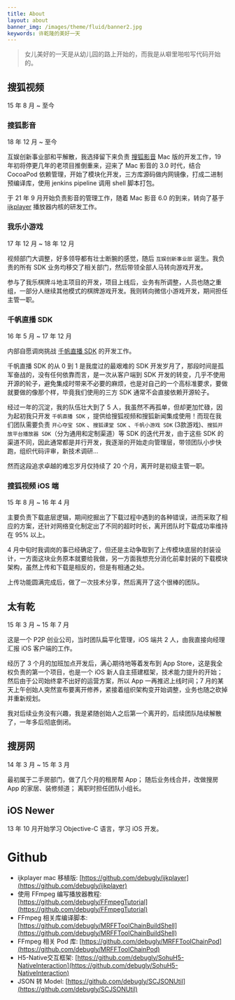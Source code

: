 ```yaml
---
title: About
layout: about
banner_img: /images/theme/fluid/banner2.jpg
keywords: 许乾隆的美好一天
---
```


> 女儿美好的一天是从幼儿园的路上开始的，而我是从噼里啪啦写代码开始的。


## 搜狐视频

15 年 8 月 ~ 至今

### 搜狐影音

18 年 12 月 ~ 至今

互娱创新事业部和平解散，我选择留下来负责 [搜狐影音](https://apps.apple.com/cn/app/%E6%90%9C%E7%8B%90%E5%BD%B1%E9%9F%B3/id777476210?mt=12) Mac 版的开发工作，19 年初将停更几年的老项目推倒重来，迎来了 Mac 影音的 3.0 时代，结合 CocoaPod 依赖管理，开始了模块化开发，三方库源码做内网镜像，打成二进制预编译库，使用 jenkins pipeline 调用 shell 脚本打包。

于 21 年 9 月开始负责影音的管理工作，随着 Mac 影音 6.0 的到来，转向了基于 [ijkplayer](https://github.com/debugly/ijkplayer) 播放器内核的研发工作。 

### 我乐小游戏

17 年 12 月 ~ 18 年 12 月

视频部门大调整，好多领导都有壮士断腕的感觉，随后 `互娱创新事业部` 诞生。我负责的所有 SDK 业务均移交了相关部门，然后带领全部人马转向游戏开发。

参与了我乐棋牌斗地主项目的开发，项目上线后，业务有所调整，人员也随之重组，一部分人继续其他模式的棋牌游戏开发。我则转向微信小游戏开发，期间担任主管一职。

### 千帆直播 SDK 

16 年 5 月 ~ 17 年 12 月

内部自愿调岗挑战 [千帆直播 SDK](/2016/11/28/2016-11-28-qf-sdk-introduction.html) 的开发工作。

千帆直播 SDK 的从 0 到 1 是我度过的最艰难的 SDK 开发岁月了，那段时间是孤军奋战的，没有任何依靠而言，是一次从客户端到 SDK 开发的转变，几乎不使用开源的轮子，避免集成时带来不必要的麻烦，也是对自己的一个高标准要求，要做就要做的像那个样，毕竟我们使用的三方 SDK 通常不会直接依赖开源轮子。

经过一年的沉淀，我的队伍壮大到了 5 人，我虽然不再孤单，但却更加忙碌，因为起初我只开发 `千帆直播 SDK` ，提供给搜狐视频和搜狐新闻集成使用！而现在我们团队需要负责 `开心夺宝 SDK` 、`搜狐课堂 SDK` 、`千帆小游戏 SDK` (3款游戏)、`搜狐开放平台播放器 SDK`（分为通用和定制渠道）等 SDK 的迭代开发，由于这些 SDK 的渠道不同，因此通常都是并行开发，我逐渐的开始走向管理层，带领团队小步快跑，组织代码评审，新技术调研...

然而这段追求卓越的难忘岁月仅持续了 20 个月，离开时是初级主管一职。

### 搜狐视频 iOS 端

15 年 8 月 ~ 16 年 4 月 

主要负责下载底层逻辑，期间挖掘出了下载过程中遇到的各种错误，进而采取了相应的方案，还针对网络变化制定出了不同的超时时长，离开团队时下载成功率维持在 95% 以上。

4 月中旬时我调岗的事已经确定了，但还是主动争取到了上传模块底层的封装设计，一方面这块业务原本就要给我做，另一方面我想充分消化前辈封装的下载模块架构，虽然上传和下载是相反的，但是有相通之处。

上传功能圆满完成后，做了一次技术分享，然后离开了这个很棒的团队。

## 太有乾

15 年 3 月 ~ 15 年 7 月

这是一个 P2P 创业公司，当时团队扁平化管理，iOS 端共 2 人，由我直接向经理汇报 iOS 客户端的工作。

经历了 3 个月的加班加点开发后，满心期待地等着发布到 App Store，这是我全权负责的第一个项目，也是一个 iOS 新人自主搭建框架，技术能力提升的开始；
然后由于公司始终拿不出好的运营方案，所以 App 一再推迟上线时间；7 月的某天上午创始人突然宣布要离开修养，紧接着组织架构变开始调整，业务也随之砍掉并重新规划。

我对后续业务没有兴趣，我是紧随创始人之后第一个离开的，后续团队陆续解散了，一年多后彻底倒闭。

## 搜房网

14 年 3 月 ~ 15 年 3 月

最初属于二手房部门，做了几个月的租房帮 App； 
随后业务线合并，改做搜房 App 的家居、装修频道；
离职时担任团队小组长。

## iOS Newer

13 年 10 月开始学习 Objective-C 语言，学习 iOS 开发。

# Github

- ijkplayer mac 移植版: [https://github.com/debugly/ijkplayer](https://github.com/debugly/ijkplayer)
- 使用 FFmpeg 编写播放器教程: [https://github.com/debugly/FFmpegTutorial](https://github.com/debugly/FFmpegTutorial)
- FFmpeg 相关库编译脚本: [https://github.com/debugly/MRFFToolChainBuildShell](https://github.com/debugly/MRFFToolChainBuildShell)
- FFmpeg 相关 Pod 库: [https://github.com/debugly/MRFFToolChainPod](https://github.com/debugly/MRFFToolChainPod)
- H5-Native交互框架: [https://github.com/debugly/SohuH5-NativeInteraction](https://github.com/debugly/SohuH5-NativeInteraction)
- JSON 转 Model: [https://github.com/debugly/SCJSONUtil](https://github.com/debugly/SCJSONUtil)